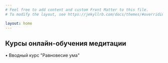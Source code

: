 ```yaml
---
# Feel free to add content and custom Front Matter to this file.
# To modify the layout, see https://jekyllrb.com/docs/themes/#overriding-theme-defaults

layout: home
---
```


## Курсы онлайн-обучения медитации

• Вводный курс "Равновесие ума"

